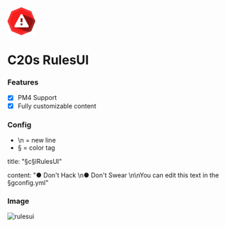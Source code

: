 <img src="https://github.com/creeperplayer20/C20s-RulesUI/blob/main/icon.png" alt="C20s RulesUI logo" title="C20s RulesUI" align="center">

# C20s RulesUI

### Features
- [X] PM4 Support
- [X] Fully customizable content

### Config

* \n = new line
* § = color tag

title: "§c§lRulesUI"

content: "● Don't Hack \n● Don't Swear \n\nYou can edit this text in the §gconfig.yml"

### Image

![rulesui](https://user-images.githubusercontent.com/42560781/152545602-e0d245e8-94df-4704-abee-a8bdc388e45f.png)
